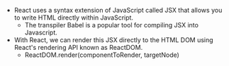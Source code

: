 - React uses a syntax extension of JavaScript called JSX that allows you to write HTML directly within JavaScript.
	- The transpiler Babel is a popular tool for compiling JSX into Javascript.
- With React, we can render this JSX directly to the HTML DOM using React's rendering API known as ReactDOM.
	- ReactDOM.render(componentToRender, targetNode)